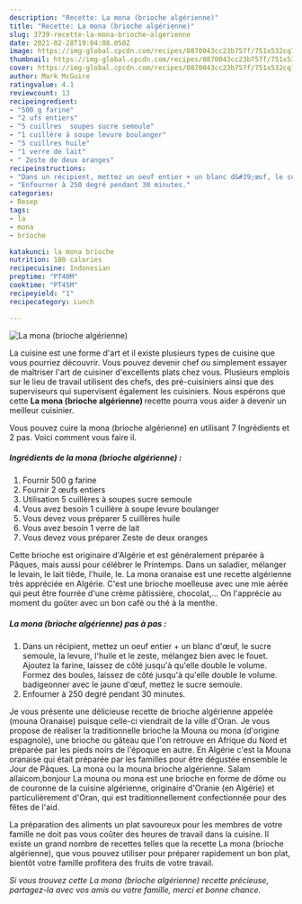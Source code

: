 ```yaml
---
description: "Recette: La mona (brioche algérienne)"
title: "Recette: La mona (brioche algérienne)"
slug: 3739-recette-la-mona-brioche-algerienne
date: 2021-02-28T19:04:08.050Z
image: https://img-global.cpcdn.com/recipes/0870043cc23b757f/751x532cq70/la-mona-brioche-algerienne-photo-principale-de-la-recette.jpg
thumbnail: https://img-global.cpcdn.com/recipes/0870043cc23b757f/751x532cq70/la-mona-brioche-algerienne-photo-principale-de-la-recette.jpg
cover: https://img-global.cpcdn.com/recipes/0870043cc23b757f/751x532cq70/la-mona-brioche-algerienne-photo-principale-de-la-recette.jpg
author: Mark McGuire
ratingvalue: 4.1
reviewcount: 13
recipeingredient:
- "500 g farine"
- "2 ufs entiers"
- "5 cuillres  soupes sucre semoule"
- "1 cuillère à soupe levure boulanger"
- "5 cuillres huile"
- "1 verre de lait"
- " Zeste de deux oranges"
recipeinstructions:
- "Dans un récipient, mettez un oeuf entier + un blanc d&#39;œuf, le sucre semoule, la levure, l&#39;huile et le zeste, mélangez bien avec le fouet. Ajoutez la farine, laissez de côté jusqu&#39;à qu&#39;elle double le volume. Formez des boules, laissez de côté jusqu&#39;à qu&#39;elle double le volume. badigeonner avec le jaune d&#39;œuf, mettez le sucre semoule."
- "Enfourner à 250 degré pendant 30 minutes."
categories:
- Resep
tags:
- la
- mona
- brioche

katakunci: la mona brioche 
nutrition: 180 calories
recipecuisine: Indonesian
preptime: "PT40M"
cooktime: "PT45M"
recipeyield: "1"
recipecategory: Lunch

---
```



![La mona (brioche algérienne)](https://img-global.cpcdn.com/recipes/0870043cc23b757f/751x532cq70/la-mona-brioche-algerienne-photo-principale-de-la-recette.jpg)

La cuisine est une forme d'art et il existe plusieurs types de cuisine que vous pourriez découvrir. Vous pouvez devenir chef ou simplement essayer de maîtriser l'art de cuisiner d'excellents plats chez vous. Plusieurs emplois sur le lieu de travail utilisent des chefs, des pré-cuisiniers ainsi que des superviseurs qui supervisent également les cuisiniers. Nous espérons que cette <strong> La mona (brioche algérienne) </strong> recette pourra vous aider à devenir un meilleur cuisinier.

<!--inarticleads1-->

Vous pouvez cuire la mona (brioche algérienne) en utilisant 7 Ingrédients et 2 pas. Voici comment vous faire il.

##### Ingrédients de la mona (brioche algérienne) :

1. Fournir 500 g farine
1. Fournir 2 œufs entiers
1. Utilisation 5 cuillères à soupes sucre semoule
1. Vous avez besoin 1 cuillère à soupe levure boulanger
1. Vous devez vous préparer 5 cuillères huile
1. Vous avez besoin 1 verre de lait
1. Vous devez vous préparer  Zeste de deux oranges


Cette brioche est originaire d&#39;Algérie et est généralement préparée à Pâques, mais aussi pour célébrer le Printemps. Dans un saladier, mélanger le levain, le lait tiède, l&#39;huile, le. La mona oranaise est une recette algérienne très appréciée en Algérie. C&#39;est une brioche moelleuse avec une mie aérée qui peut être fourrée d&#39;une crème pâtissière, chocolat,… On l&#39;apprécie au moment du goûter avec un bon café ou thé à la menthe. 

<!--inarticleads2-->

##### La mona (brioche algérienne) pas à pas :

1. Dans un récipient, mettez un oeuf entier + un blanc d&#39;œuf, le sucre semoule, la levure, l&#39;huile et le zeste, mélangez bien avec le fouet. Ajoutez la farine, laissez de côté jusqu&#39;à qu&#39;elle double le volume. Formez des boules, laissez de côté jusqu&#39;à qu&#39;elle double le volume. badigeonner avec le jaune d&#39;œuf, mettez le sucre semoule.
1. Enfourner à 250 degré pendant 30 minutes.


Je vous présente une délicieuse recette de brioche algérienne appelée (mouna Oranaise) puisque celle-ci viendrait de la ville d&#39;Oran. Je vous propose de réaliser la traditionnelle brioche la Mouna ou mona (d&#39;origine espagnole), une brioche ou gâteau que l&#39;on retrouve en Afrique du Nord et préparée par les pieds noirs de l&#39;époque en autre. En Algérie c&#39;est la Mouna oranaise qui était préparée par les familles pour être dégustée ensemble le Jour de Pâques. La mona ou la mouna brioche algérienne. Salam allaicom,bonjour La mouna ou mona est une brioche en forme de dôme ou de couronne de la cuisine algérienne, originaire d&#39;Oranie (en Algérie) et particulièrement d&#39;Oran, qui est traditionnellement confectionnée pour des fêtes de l&#39;aid. 

<!--inarticleads1-->

<p>
La préparation des aliments un plat savoureux pour les membres de votre famille ne doit pas vous coûter des heures de travail dans la cuisine. Il existe un grand nombre de recettes telles que la recette La mona (brioche algérienne), que vous pouvez utiliser pour préparer rapidement un bon plat, bientôt votre famille profitera des fruits de votre travail.
</p>

<p>
<i>Si vous trouvez cette La mona (brioche algérienne) recette précieuse, partagez-la avec vos amis ou votre famille, merci et bonne chance.</i>
</p>
